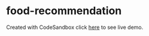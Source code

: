# food-recommendation
Created with CodeSandbox
click [here](https://7mbwo.csb.app/) to see live demo.
